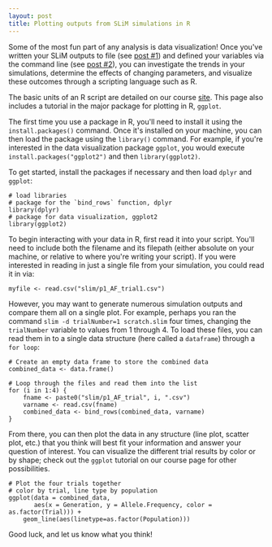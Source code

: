 ```yaml
---
layout: post
title: Plotting outputs from SLiM simulations in R
---
```


Some of the most fun part of any analysis is data visualization! Once you've written your SLiM outputs to file (see [post #1](https://scarioscia.github.io/2024-01-05/writing-SLiM-output)) and defined your variables via the command line (see [post #2](https://scarioscia.github.io/2024-01-07/command-line-SLiM)), you can investigate the trends in your simulations, determine the effects of changing parameters, and visualize these outcomes through a scripting language such as R. 

The basic units of an R script are detailed on our course [site](https://andrew-bortvin.github.io/slimNotes/week-4-assignment.html). This page also includes a tutorial in the major package for plotting in R, `ggplot`. 

The first time you use a package in R, you'll need to install it using the `install.packages()` command. Once it's installed on your machine, you can then load the package using the `library()` command. For example, if you're interested in the data visualization package `ggplot`, you would execute `install.packages("ggplot2")` and then `library(ggplot2)`.

To get started, install the packages if necessary and then load `dplyr` and `ggplot`:

```
# load libraries
# package for the `bind_rows` function, dplyr
library(dplyr)
# package for data visualization, ggplot2
library(ggplot2)
```

To begin interacting with your data in R, first read it into your script. You'll need to include both the filename and its filepath (either absolute on your machine, or relative to where you're writing your script). If you were interested in reading in just a single file from your simulation, you could read it in via: 
```
myfile <- read.csv("slim/p1_AF_trial1.csv")
```

However, you may want to generate numerous simulation outputs and compare them all on a single plot. For example, perhaps you ran the command `slim -d trialNumber=1 scratch.slim` four times, changing the `trialNumber` variable to values from 1 through 4. To load these files, you can read them in to a single data structure (here called a `dataframe`) through a `for loop`:

```
# Create an empty data frame to store the combined data
combined_data <- data.frame()

# Loop through the files and read them into the list
for (i in 1:4) {
    fname <- paste0("slim/p1_AF_trial", i, ".csv")
    varname <- read.csv(fname)
    combined_data <- bind_rows(combined_data, varname)
}
```

From there, you can then plot the data in any structure (line plot, scatter plot, etc.) that you think will best fit your information and answer your question of interest. You can visualize the different trial results by color or by shape; check out the `ggplot` tutorial on our course page for other possibilities. 

```
# Plot the four trials together 
# color by trial, line type by population 
ggplot(data = combined_data, 
       aes(x = Generation, y = Allele.Frequency, color = as.factor(Trial))) + 
    geom_line(aes(linetype=as.factor(Population)))
```

Good luck, and let us know what you think! 
